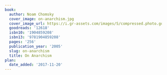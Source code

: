 ```yaml
---
book:
  author: Noam Chomsky
  cover_image: on-anarchism.jpg
  cover_image_url: https://i.gr-assets.com/images/S/compressed.photo.goodreads.com/books/1328694314l/12618._SX98_.jpg
  goodreads: '12618'
  isbn10: '1904859208'
  isbn13: '9781904859208'
  pages: '256'
  publication_year: '2005'
  slug: on-anarchism
  title: On Anarchism
plan:
  date_added: '2017-11-20'
---
```

